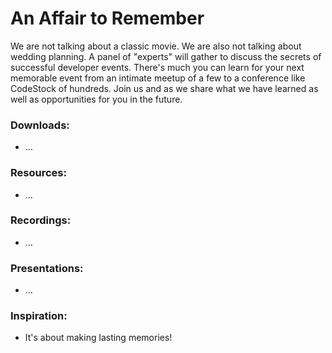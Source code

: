 # An Affair to Remember

We are not talking about a classic movie. We are also not talking about wedding planning. A panel of "experts" will gather to discuss the secrets of successful developer events. There's much you can learn for your next memorable event from an intimate meetup of a few to a conference like CodeStock of hundreds. Join us and as we share what we have learned as well as opportunities for you in the future.

### Downloads:
* ...

### Resources:
* ...

### Recordings:
* ...

### Presentations:
* ...

### Inspiration:
* It's about making lasting memories!
